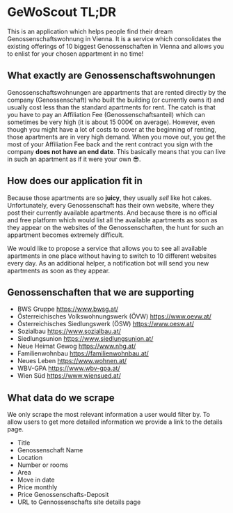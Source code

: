 # GeWoScout TL;DR
This is an application which helps people find their dream Genossenschaftswohnung in Vienna. It is a service which consolidates the existing offerings of 10 biggest Genossenschaften in Vienna and allows you to enlist for your chosen appartment in no time!

## What exactly are Genossenschaftswohnungen
Genossenschaftswohnungen are appartments that are rented directly by the company (Genossenschaft) who built the building (or currently owns it) and usually cost less than the standard apartments for rent. The catch is that you have to pay an Affiliation Fee (Genossenschaftsanteil) which can sometimes be very high (it is about 15 000€ on average). However, even though you might have a lot of costs to cover at the beginning of renting, those apartments are in very high demand. When you move out, you get the most of your Affiliation Fee back and the rent contract you sign with the company **does not have an end date**. This basically means that you can live in such an apartment as if it were your own 😎. 

## How does our application fit in
Because those apartments are so **juicy**, they usually *sell* like hot cakes. Unfortunately, every Genossenschaft has their own website, where they post their currently available apartments. And because there is no official and free platform which would list all the available apartments as soon as they appear on the websites of the Genossenschaften, the hunt for such an appartment becomes extremely difficult.

We would like to propose a service that allows you to see all available apartments in one place without having to switch to 10 different websites every day. As an additional helper, a notification bot will send you new apartments as soon as they appear.

## Genossenschaften that we are supporting
- BWS Gruppe https://www.bwsg.at/
- Österreichisches Volkswohnungswerk (ÖVW) https://www.oevw.at/
- Österreichisches Siedlungswerk (ÖSW) https://www.oesw.at/
- Sozialbau https://www.sozialbau.at/
- Siedlungsunion https://www.siedlungsunion.at/
- Neue Heimat Gewog https://www.nhg.at/
- Familienwohnbau https://familienwohnbau.at/
- Neues Leben https://www.wohnen.at/
- WBV-GPA https://www.wbv-gpa.at/
- Wien Süd https://www.wiensued.at/

## What data do we scrape
We only scrape the most relevant information a user would filter by. To allow users to get more detailed information we provide a link to the details page.
- Title
- Genossenschaft Name
- Location
- Number or rooms
- Area
- Move in date
- Price monthly
- Price Genossenschafts-Deposit
- URL to Gennossenschafts site details page
